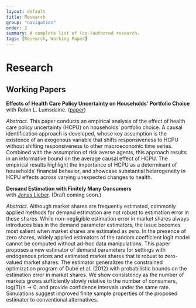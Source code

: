```yaml
---
layout: default
title: Research
group: "navigation"
order: 2
summary: A complete list of (co-)authored research.
tags: [Research, Working Paper]
---
```


# Research

## Working Papers

**Effects of Health Care Policy Uncertainty on Households' Portfolio Choice** \
with Robin L. Lumsdaine. ([paper](/assets/pdfs/hcpu_wl.pdf))

_Abstract._ This paper conducts an empirical analysis of the effect of health care policy uncertainty (HCPU) on households’ portfolio choice. A causal identification approach is developed, whose key assumption is the existence of an exogenous variable that shifts responsiveness to HCPU without shifting responsiveness to other macroeconomic time series. Combined with the assumption of risk averse agents, this approach results in an informative bound on the average causal effect of HCPU. The empirical results highlight the importance of HCPU as a determinant of households’ financial behavior, and showcase substantial heterogeneity in HCPU effects across varying unexpected changes to health. 

**Demand Estimation with Finitely Many Consumers** \
with [Jonas Lieber](https://jonaslieber.com/index.html). (Draft coming soon.)

_Abstract._ Although market shares are frequently estimated, commonly applied methods for demand estimation are not robust to estimation error in these shares. While non-negligible estimation error in market shares always introduces bias in the demand parameter estimators, the issue becomes most salient when market shares are estimated as zero. In the presence of zero shares, widely applied estimators of the random coefficient logit model cannot be computed without ad-hoc data manipulations. This paper proposes a new estimator of demand parameters for settings with endogenous prices and estimated market shares that is robust to zero-valued market shares. The estimator generalizes the constrained optimization program of Dubé et al. (2012) with probabilistic bounds on the estimation error in market shares. We show consistency as the number of markets grows sufficiently slowly relative to the number of consumers, log(T)/n → 0, and provide confidence intervals under the same rate. Simulations suggest improved finite sample properties of the proposed estimator to conventional alternatives.